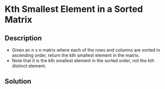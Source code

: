 # Kth Smallest Element in a Sorted Matrix

## Description

* Given an n x n matrix where each of the rows and columns are sorted in ascending order, return the kth smallest element in the matrix.
* Note that it is the kth smallest element in the sorted order, not the kth distinct element.

## Solution
